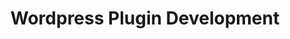 ---
layout: default
title: "Wordpress Plugin Development"
img: /img/wordpress-plugin-development.jpg
price: 10
amazon: http://www.amazon.com/Professional-WordPress-Plugin-Development-Williams/dp/0470916222/ref=sr_1_sc_1?ie=UTF8&qid=1398798800&sr=8-1-spell&keywords=wordpress+plguin
---